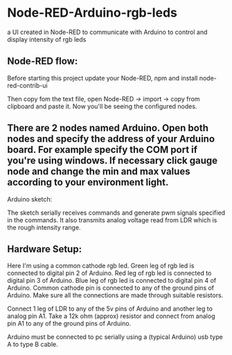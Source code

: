 # Node-RED-Arduino-rgb-leds
a UI created in Node-RED to communicate with Arduino to control and display intensity of rgb leds

Node-RED flow:
------------------------------------------------------------------------------------------------
Before starting this project update your Node-RED, npm and install node-red-contrib-ui

Then copy fom the text file, open Node-RED -> import -> copy from clipboard and paste it.
Now you'll be seeing the configured nodes.

There are 2 nodes named Arduino. Open both nodes and specify the address of your Arduino board.
For example specify the COM port if you're using windows.
If necessary click gauge node and change the min and max values according to your environment light.
------------------------------------------------------------------------------------------------
Arduino sketch:

The sketch serially receives commands and generate pwm signals specified in the commands.
It also transmits analog voltage read from LDR which is the rough intensity range.

Hardware Setup:
------------------------------------------------------------------------------------------------
Here I'm using a common cathode rgb led.
Green leg of rgb led is connected to digital pin 2 of Arduino.
Red leg of rgb led is connected to digital pin 3 of Arduino.
Blue leg of rgb led is connected to digital pin 4 of Arduino.
Common cathode pin is connected to any of the ground pins of Arduino.
Make sure all the connections are made through suitable resistors.

Connect 1 leg of LDR to any of the 5v pins of Arduino and another leg to analog pin A1.
Take a 12k ohm (approx) resistor and connect from analog pin A1 to any of the ground pins of Arduino.

Arduino must be connected to pc serially using a (typical Arduino) usb type A to type B cable.
